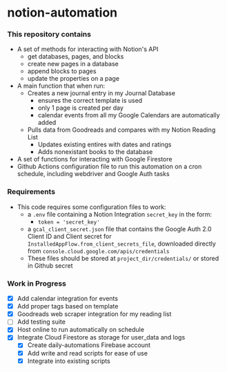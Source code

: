 # notion-automation
 
### This repository contains
- A set of methods for interacting with Notion's API
  - get databases, pages, and blocks
  - create new pages in a database
  - append blocks to pages
  - update the properties on a page
- A main function that when run:
  - Creates a new journal entry in my Journal Database
    - ensures the correct template is used
    - only 1 page is created per day
    - calendar events from all my Google Calendars are automatically added
  - Pulls data from Goodreads and compares with my Notion Reading List
    - Updates existing entires with dates and ratings
    - Adds nonexistant books to the database
- A set of functions for interacting with Google Firestore
- Github Actions configuration file to run this automation on a cron schedule, including webdriver and Google Auth tasks


### Requirements
- This code requires some configuration files to work:
  - a `.env` file containing a Notion Integration `secret_key` in the form:
    - `token = 'secret_key'`
  - a `gcal_client_secret.json` file that contains the Google Auth 2.0 Client ID and Client secret for `InstalledAppFlow.from_client_secrets_file`, downloaded directly from `console.cloud.google.com/apis/credentials`
  - These files should be stored at `project_dir/credentials/` or stored in Github secret

### Work in Progress
- [x] Add calendar integration for events
- [x] Add proper tags based on template
- [x] Goodreads web scraper integration for my reading list
- [ ] Add testing suite
- [x] Host online to run automatically on schedule
- [x] Integrate Cloud Firestore as storage for user_data and logs
  - [x] Create daily-automations Firebase account
  - [x] Add write and read scripts for ease of use
  - [x] Integrate into existing scripts
